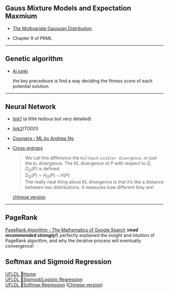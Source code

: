 ## Gauss Mixture Models and Expectation Maxmium

* [<font size="">The Multivariate Gaussian Distribution</font>](http://cs229.stanford.edu/section/gaussians.pdf)

* Chapter 9 of PRML

------------------------

## Genetic algorithm

* [Ai junki](http://www.ai-junkie.com/ga/intro/gat1.html)

    the key precedoure is find a way deciding the fitness score of each potential solution.

------------------------

## Neural Network

* [link1](http://neuralnetworksanddeeplearning.com/chap1.html#complete_zero) (a little tedious but very detailed)

* [link2](https://www.zybuluo.com/hanbingtao/note/476663)(TODO)

* [Coursera - ML by Andrew Ng](https://www.coursera.org/learn/machine-learning?authMode=login)

* [Cross-entropy](http://colah.github.io/posts/2015-09-Visual-Information/)

    >We call this difference the `Kullback–Leibler divergence`, or just the `KL` divergence. The KL divergence of $P$ with respect to $Q$, $D_Q(P)$ is defined:<br>
    $D_Q(P)=H_Q(P) - H(P)$<br>
    The really neat thing about KL divergence is that it’s like a distance between two distributions. It measures how different they are!

    [chinese version](http://studyai.site/2017/06/13/%E3%80%90%E7%BF%BB%E8%AF%91%E3%80%91%E8%A7%86%E8%A7%89%E4%BF%A1%E6%81%AF%E8%AE%BA/)

------------------------

## PageRank 

[PageRank Algorithm - The Mathematics of Google Search](http://www.math.cornell.edu/~mec/Winter2009/RalucaRemus/Lecture3/lecture3.html) (**_read recommended strongly!_**) perfectly explained the insight and intuition of PageRank algorithm, and why the iterative process will eventually convergence!

## Softmax and Sigmoid Regression

[UFLDL Home](http://ufldl.stanford.edu/tutorial/)  
[UFLDL Sigmoid/Logistic Regression](http://ufldl.stanford.edu/tutorial/supervised/LogisticRegression/)  
[UFLDL Softmax Regression](http://ufldl.stanford.edu/tutorial/supervised/SoftmaxRegression/)  ([Chinese version](http://ufldl.stanford.edu/wiki/index.php/Softmax%E5%9B%9E%E5%BD%92#.E4.B8.AD.E6.96.87.E8.AF.91.E8.80.85))